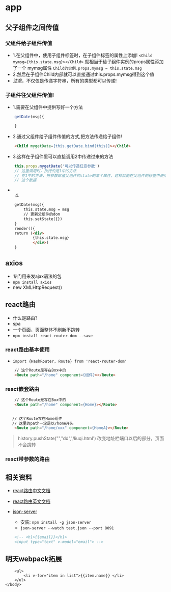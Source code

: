 # app

## 父子组件之间传值

### 父组件给子组件传值
- 1.在父组件中，使用子组件标签时，在子组件标签的属性上添加!
  `<Child mymsg={this.state.msg}></Child>`
  就相当于给子组件实例的props属性添加了一个 mymsg属性
  `Child的实例.props.mymsg = this.state.msg`
- 2.然后在子组件Child内部就可以直接通过this.props.mymsg得到这个值
- *注意*，不仅仅是传递字符串，所有的类型都可以传递!

### 子组件往父组件传值!
- 1.需要在父组件中提供写好一个方法

```js
    getDate(msg){

    }
```
- 2.通过父组件给子组件传值的方式,把方法传递给子组件!

```html
    <Child mygetDate={this.getDate.bind(this)}></Child>
```
- 3.这样在子组件里可以直接调用2中传递过来的方法

```js
    this.props.mygetDate('可以传递任意参数')
    // 这里调用时，执行的是1中的方法
    // 在1中的方法，把参数赋值父组件的state的某个属性，这样就能在父组件的标签中使用
    // 这个数据
```
- 4.

```html
    getDate(msg){
        this.state.msg = msg
        // 更新父组件的dom
        this.setState({})
    }
    render(){
    return (<div>
            {this.state.msg}
            </div>)
    }
```


## axios
- 专门用来发ajax语法的包
- `npm install axios`
- new XMLHttpRequest()



## react路由
- 什么是路由?
- spa
- 一个页面，页面整体不刷新不跳转
- `npm install react-router-dom --save`

### react路由基本使用
- `import {HashRouter, Route} from 'react-router-dom'`

```html
    // 这个Route是写在Box中的
    <Route path="/home" component={组件}></Route>
```

### react嵌套路由

```html
    // 这个Route是写在Box中的
    <Route path="/home" component={Home}></Route>
```

```html
       
   // 这个Route写在Home组件 
   // 这里的path一定是以/home开头
    <Route path="/home/xxx" component={HomeA}></Route>
```

> history.pushState("","dd",'/liuqi.html') 
> 改变地址栏端口以后的部分，页面不会跳转

### react带参数的路由


## 相关资料
- [react路由中文文档](https://reacttraining.cn/)
- [react路由英文文档](https://reacttraining.com/react-router/)

- [json-server](https://github.com/typicode/json-server)
    + 安装: `npm install -g json-server`
    + `json-server --watch test.json --port 8091`

```html
    <!-- <h1>{{email}}</h1>
    <input type="text" v-model="email"> -->
```

## 明天webpack拓展

<html>
    <body>
        
        <ul>
            <li v-for="item in list">{{item.name}} </li>
        </ul>
    </body>
</html>

<script>
    data: ｛
    list:[]｝

    axios.get('./a.json')
    .then((res)=>{
        this.list = res.data 
    })
</script>





